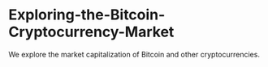 # Exploring-the-Bitcoin-Cryptocurrency-Market
We explore the market capitalization of Bitcoin and other cryptocurrencies.
